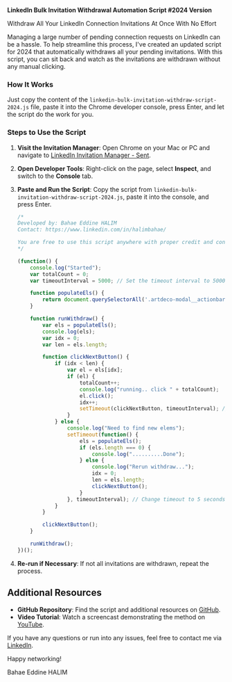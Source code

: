 **LinkedIn Bulk Invitation Withdrawal Automation Script #2024 Version**

Withdraw All Your LinkedIn Connection Invitations At Once With No Effort

Managing a large number of pending connection requests on LinkedIn can be a hassle. To help streamline this process, I've created an updated script for 2024 that automatically withdraws all your pending invitations. With this script, you can sit back and watch as the invitations are withdrawn without any manual clicking.

### How It Works

Just copy the content of the `linkedin-bulk-invitation-withdraw-script-2024.js` file, paste it into the Chrome developer console, press Enter, and let the script do the work for you.

### Steps to Use the Script

1. **Visit the Invitation Manager**:
   Open Chrome on your Mac or PC and navigate to [LinkedIn Invitation Manager - Sent](https://www.linkedin.com/mynetwork/invitation-manager/sent/).

2. **Open Developer Tools**:
   Right-click on the page, select **Inspect**, and switch to the **Console** tab.

3. **Paste and Run the Script**:
   Copy the script from `linkedin-bulk-invitation-withdraw-script-2024.js`, paste it into the console, and press Enter.

   ```javascript
   /*
   Developed by: Bahae Eddine HALIM
   Contact: https://www.linkedin.com/in/halimbahae/

   You are free to use this script anywhere with proper credit and contact info of the developer.
   */

   (function() {
       console.log("Started");
       var totalCount = 0;
       var timeoutInterval = 5000; // Set the timeout interval to 5000 milliseconds (5 seconds)

       function populateEls() {
           return document.querySelectorAll('.artdeco-modal__actionbar--confirm-dialog .artdeco-button--primary');
       }

       function runWithdraw() {
           var els = populateEls();
           console.log(els);
           var idx = 0;
           var len = els.length;

           function clickNextButton() {
               if (idx < len) {
                   var el = els[idx];
                   if (el) {
                       totalCount++;
                       console.log("running.. click " + totalCount);
                       el.click();
                       idx++;
                       setTimeout(clickNextButton, timeoutInterval); // Change timeout to 5 seconds
                   }
               } else {
                   console.log("Need to find new elems");
                   setTimeout(function() {
                       els = populateEls();
                       if (els.length === 0) {
                           console.log("..........Done");
                       } else {
                           console.log("Rerun withdraw...");
                           idx = 0;
                           len = els.length;
                           clickNextButton();
                       }
                   }, timeoutInterval); // Change timeout to 5 seconds
               }
           }

           clickNextButton();
       }

       runWithdraw();
   })();
   ```

4. **Re-run if Necessary**:
   If not all invitations are withdrawn, repeat the process.

## Additional Resources

- **GitHub Repository**: Find the script and additional resources on [GitHub](https://github.com/halimbahae/LinkedIn-Bulk-Invitation-Withdraw-Script).
- **Video Tutorial**: Watch a screencast demonstrating the method on [YouTube](https://youtu.be/@halimbahae).

If you have any questions or run into any issues, feel free to contact me via [LinkedIn](https://www.linkedin.com/in/halimbahae/).

Happy networking!

Bahae Eddine HALIM

